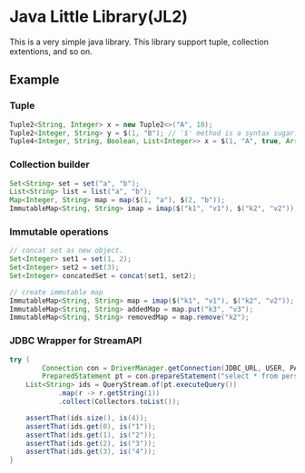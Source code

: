 Java Little Library(JL2)
======================

This is a very simple java library.
This library support tuple, collection extentions, and so on.

Example
------------

### Tuple

```java
Tuple2<String, Integer> x = new Tuple2<>("A", 10);
Tuple2<Integer, String> y = $(1, "B"); // '$' method is a syntax sugar.
Tuple4<Integer, String, Boolean, List<Integer>> x = $(1, "A", true, Arrays.asList(2));
````

### Collection builder

```java
Set<String> set = set("a", "b");
List<String> list = list("a", "b");
Map<Integer, String> map = map($(1, "a"), $(2, "b"));
ImmutableMap<String, String> imap = imap($("k1", "v1"), $("k2", "v2"));
```

### Immutable operations

```java
// concat set as new object.
Set<Integer> set1 = set(1, 2);
Set<Integer> set2 = set(3);
Set<Integer> concatedSet = concat(set1, set2);

// create immutable map
ImmutableMap<String, String> map = imap($("k1", "v1"), $("k2", "v2"));
ImmutableMap<String, String> addedMap = map.put("k3", "v3");
ImmutableMap<String, String> removedMap = map.remove("k2");
```

### JDBC Wrapper for StreamAPI

```java
try (
        Connection con = DriverManager.getConnection(JDBC_URL, USER, PASSWORD);
        PreparedStatement pt = con.prepareStatement("select * from persons ");) {
    List<String> ids = QueryStream.of(pt.executeQuery())
            .map(r -> r.getString(1))
            .collect(Collectors.toList());

    assertThat(ids.size(), is(4));
    assertThat(ids.get(0), is("1"));
    assertThat(ids.get(1), is("2"));
    assertThat(ids.get(2), is("3"));
    assertThat(ids.get(3), is("4"));
}
```
